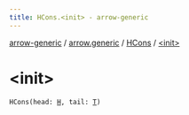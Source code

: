 ```yaml
---
title: HCons.<init> - arrow-generic
---
```


[arrow-generic](../../index.html) / [arrow.generic](../index.html) / [HCons](index.html) / [&lt;init&gt;](./-init-.html)

# &lt;init&gt;

`HCons(head: `[`H`](index.html#H)`, tail: `[`T`](index.html#T)`)`